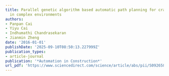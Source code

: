 ```yaml
---
title: Parallel genetic algorithm based automatic path planning for crane lifting
  in complex environments
authors:
- Panpan Cai
- Yiyu Cai
- Indhumathi Chandrasekaran
- Jianmin Zheng
date: '2016-01-01'
publishDate: '2025-09-10T08:50:13.227999Z'
publication_types:
- article-journal
publication: '*Automation in Construction*'
url_pdf: 'https://www.sciencedirect.com/science/article/abs/pii/S0926580515002009'
---
```

